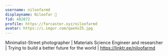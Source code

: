 ```yaml
---
username: niloofarmd
displayname: Niloofar 🪷
fid: 482872
profile: https://farcaster.xyz/niloofarmd
avatar: https://i.imgur.com/qaeXxZ5.jpg
---
```

Minimalist-Street photographer | Materials Science Engineer and researcher | Trying to build a better future for the world | https://linktr.ee/niloofarmd  

